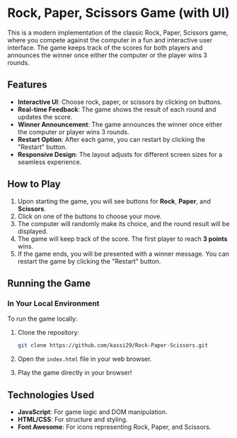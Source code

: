 # Rock, Paper, Scissors Game (with UI)

This is a modern implementation of the classic Rock, Paper, Scissors game, where you compete against the computer in a fun and interactive user interface. The game keeps track of the scores for both players and announces the winner once either the computer or the player wins 3 rounds.

## Features

- **Interactive UI**: Choose rock, paper, or scissors by clicking on buttons.
- **Real-time Feedback**: The game shows the result of each round and updates the score.
- **Winner Announcement**: The game announces the winner once either the computer or player wins 3 rounds.
- **Restart Option**: After each game, you can restart by clicking the "Restart" button.
- **Responsive Design**: The layout adjusts for different screen sizes for a seamless experience.

## How to Play

1. Upon starting the game, you will see buttons for **Rock**, **Paper**, and **Scissors**.
2. Click on one of the buttons to choose your move.
3. The computer will randomly make its choice, and the round result will be displayed.
4. The game will keep track of the score. The first player to reach **3 points** wins.
5. If the game ends, you will be presented with a winner message. You can restart the game by clicking the "Restart" button.

## Running the Game


### In Your Local Environment

To run the game locally:

1. Clone the repository:
   ```bash
   git clone https://github.com/kassi29/Rock-Paper-Scissors.git
   ```

2. Open the `index.html` file in your web browser.

3. Play the game directly in your browser!

## Technologies Used

- **JavaScript**: For game logic and DOM manipulation.
- **HTML/CSS**: For structure and styling.
- **Font Awesome**: For icons representing Rock, Paper, and Scissors.


